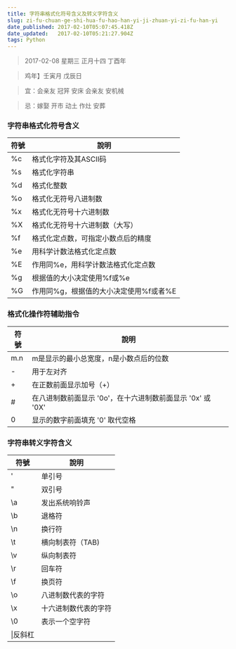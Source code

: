 ```yaml
---
title: 字符串格式化符号含义及转义字符含义
slug: zi-fu-chuan-ge-shi-hua-fu-hao-han-yi-ji-zhuan-yi-zi-fu-han-yi
date_published: 2017-02-10T05:07:45.418Z
date_updated:   2017-02-10T05:21:27.904Z
tags: Python
---
```


> 2017-02-08 星期三  正月十四 丁酉年

> 鸡年】壬寅月 戊辰日

> 宜：会亲友 冠笄 安床 会亲友 安机械

> 忌：嫁娶 开市 动土 作灶 安葬

### 字符串格式化符号含义

|符號|說明|
|----|----|
|%c|格式化字符及其ASCII码|
|%s|格式化字符串|
|%d|格式化整数|
|%o|格式化无符号八进制数|
|%x|格式化无符号十六进制数|
|%X|格式化无符号十六进制数（大写）|
|%f|格式化定点数，可指定小数点后的精度|
|%e|用科学计数法格式化定点数|
|%E|作用同%e，用科学计数法格式化定点数|
|%g|根据值的大小决定使用%f或%e|
|%G|作用同%g，根据值的大小决定使用%f或者%E|

### 格式化操作符辅助指令

|符號|說明|
|----|----|
|m.n|m是显示的最小总宽度，n是小数点后的位数|
|-|用于左对齐|
|+|在正数前面显示加号（+）|
|#|在八进制数前面显示 '0o'，在十六进制数前面显示 '0x' 或 '0X'|
|0|显示的数字前面填充 '0' 取代空格|

### 字符串转义字符含义

|符號|說明|
|----|----|
|\'|单引号|
|\"|双引号|
|\a|发出系统响铃声|
|\b|退格符|
|\n|换行符|
|\t|横向制表符（TAB)|
|\v|纵向制表符|
|\r|回车符|
|\f|换页符|
|\o|八进制数代表的字符|
|\x|十六进制数代表的字符|
|\0|表示一个空字符|
|\\|反斜杠|

